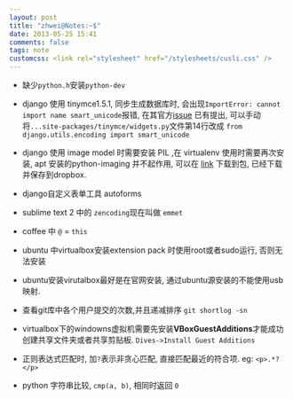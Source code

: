 ```yaml
---
layout: post
title: "zhwei@Notes:~$"
date: 2013-05-25 15:41
comments: false
tags: note
customcss: <link rel="stylesheet" href="/stylesheets/cusli.css" />
---
```


+ 缺少`python.h`安装`python-dev`

+ django 使用 tinymce1.5.1, 同步生成数据库时, 会出现`ImportError: cannot import name smart_unicode`报错, 在其官方[issue](https://code.google.com/p/django-tinymce/issues/detail?id=63) 已有提出, 可以手动将`...site-packages/tinymce/widgets.py`文件第14行改成 `from django.utils.encoding import smart_unicode`

+ django 使用 image model 时需要安装 PIL ,在 virtualenv 使用时需要再次安装, apt 安装的python-imaging 并不起作用, 可以在 [link](http://www.pythonware.com/products/pil/) 下载到包, 已经下载并保存到dropbox.

+ django自定义表单工具 autoforms

+ sublime text 2 中的 `zencoding`现在叫做 `emmet`

+ coffee 中 `@` = `this`
+ ubuntu 中virtualbox安装extension pack 时使用root或者sudo运行, 否则无法安装
+ ubuntu安装virutalbox最好是在官网安装, 通过ubuntu源安装的不能使用usb映射.
+ 查看git库中各个用户提交的次数,并且递减排序 `git shortlog -sn`
+ virtualbox下的windowns虚拟机需要先安装**VBoxGuestAdditions**才能成功创建共享文件夹或者共享剪贴板. `Dives->Install Guest Additions`
+ 正则表达式匹配时, 加`?`表示非贪心匹配, 直接匹配最近的符合项. eg: `<p>.*?</p>`
+ python 字符串比较, `cmp(a, b)`, 相同时返回 `0`
